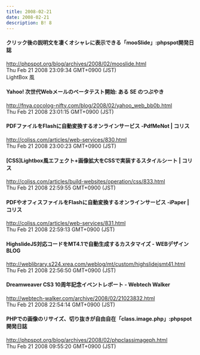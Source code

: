 ```yaml
---
title: 2008-02-21
date: 2008-02-21
description: B! 8
---
```


#### クリック後の説明文を凄くオシャレに表示できる「mooSlide」:phpspot開発日誌
http://phpspot.org/blog/archives/2008/02/mooslide.html<br>
Thu Feb 21 2008 23:09:34 GMT+0900 (JST)<br>
LightBox 風


#### Yahoo! 次世代Webメールのベータテスト開始: ある SE のつぶやき
http://fnya.cocolog-nifty.com/blog/2008/02/yahoo_web_bb0b.html<br>
Thu Feb 21 2008 23:01:15 GMT+0900 (JST)<br>


####   PDFファイルをFlashに自動変換するオンラインサービス -PdfMeNot | コリス
http://coliss.com/articles/web-services/830.html<br>
Thu Feb 21 2008 23:00:23 GMT+0900 (JST)<br>


####   [CSS]Lightbox風エフェクト+画像拡大をCSSで実装するスタイルシート | コリス
http://coliss.com/articles/build-websites/operation/css/833.html<br>
Thu Feb 21 2008 22:59:55 GMT+0900 (JST)<br>


####   PDFやオフィスファイルをFlashに自動変換するオンラインサービス -iPaper | コリス
http://coliss.com/articles/web-services/831.html<br>
Thu Feb 21 2008 22:59:13 GMT+0900 (JST)<br>


#### HighslideJS対応コードをMT4.1で自動生成するカスタマイズ - WEBデザイン　BLOG
http://weblibrary.s224.xrea.com/weblog/mt/custom/highslidejsmt41.html<br>
Thu Feb 21 2008 22:56:50 GMT+0900 (JST)<br>


#### Dreamweaver CS3 10周年記念イベントレポート - Webtech Walker
http://webtech-walker.com/archive/2008/02/21023832.html<br>
Thu Feb 21 2008 22:54:14 GMT+0900 (JST)<br>


#### PHPでの画像のリサイズ、切り抜きが自由自在「class.image.php」:phpspot開発日誌
http://phpspot.org/blog/archives/2008/02/phpclassimageph.html<br>
Thu Feb 21 2008 09:55:20 GMT+0900 (JST)<br>


